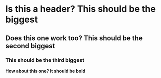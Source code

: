 # Is this a header? This should be the biggest

## Does this one work too? This should be the second biggest

### This should be the third biggest

**How about this one? It should be bold**
